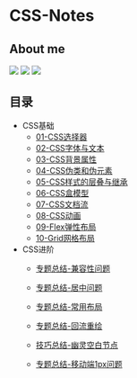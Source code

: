 # CSS-Notes

## About me

[![](https://badgen.net/badge/blog/檐上有月☽/?icon=sourcegraph&color=FFC83D)](https://rodrick.cn) [![](https://badgen.net/badge/github/Rodrick278/?icon=github&color=blue&label)](https://github.com/rodrick278/) [![](https://badgen.net/badge/yuque/yuque/?icon=telegram&color=34CE7B&label)](https://www.yuque.com/rodrick-miz0p)

## 目录

- CSS基础
  - [01-CSS选择器](01-CSS基础/01-CSS选择器.md)
  - [02-CSS字体与文本](01-CSS基础/02-CSS字体与文本.md)
  - [03-CSS背景属性](01-CSS基础/03-CSS背景属性.md)
  - [04-CSS伪类和伪元素](01-CSS基础/04-CSS伪类和伪元素.md)
  - [05-CSS样式的层叠与继承](01-CSS基础/05-CSS样式的层叠与继承.md)
  - [06-CSS盒模型](01-CSS基础/06-CSS盒模型.md)
  - [07-CSS文档流](01-CSS基础/07-CSS文档流.md)
  - [08-CSS动画](01-CSS基础/08-CSS动画.md)
  - [09-Flex弹性布局](01-CSS基础/09-Flex弹性布局.md)
  - [10-Grid网格布局](01-CSS基础/10-Grid网格布局.md)
- CSS进阶
  - [专题总结-兼容性问题](02-CSS进阶/专题总结-兼容性问题.md)
  
  - [专题总结-居中问题](02-CSS进阶/专题总结-居中问题.md)
  
  - [专题总结-常用布局](02-CSS进阶/专题总结-常用布局.md)
  
  - [专题总结-回流重绘](02-CSS进阶/专题总结-回流重绘.md)
  
  - [技巧总结-幽灵空白节点](02-CSS进阶/技巧总结-幽灵空白节点.md)
  
  - [专题总结-移动端1px问题](02-CSS进阶/专题总结-移动端1px问题.md)
  
    

